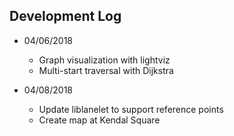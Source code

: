 ## Development Log

* 04/06/2018
    - Graph visualization with lightviz 
    - Multi-start traversal with Dijkstra

* 04/08/2018
    - Update liblanelet to support reference points
    - Create map at Kendal Square